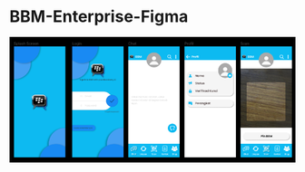 # BBM-Enterprise-Figma
![alt text](https://github.com/ImSevaa/BBM-Enterprise-Figma/blob/main/UI_BBM.png)
